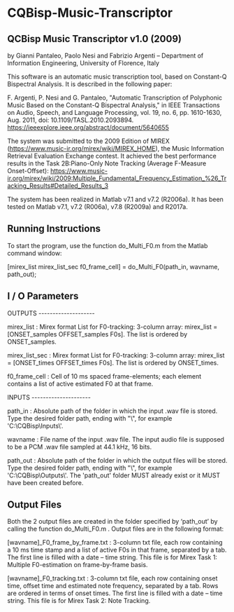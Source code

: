 # CQBisp-Music-Transcriptor


QCBisp Music Transcriptor		v1.0 (2009)
--------------------------------------------

by Gianni Pantaleo, Paolo Nesi and Fabrizio Argenti – Department of Information Engineering, University of Florence, Italy

This software is an automatic music transcription tool, based on Constant-Q Bispectral Analysis. It is described in the following paper:

F. Argenti, P. Nesi and G. Pantaleo, "Automatic Transcription of Polyphonic Music Based on the Constant-Q Bispectral Analysis," in IEEE Transactions on Audio, Speech, and Language Processing, vol. 19, no. 6, pp. 1610-1630, Aug. 2011, doi: 10.1109/TASL.2010.2093894.
https://ieeexplore.ieee.org/abstract/document/5640655

The system was submitted to the 2009 Edition of MIREX (https://www.music-ir.org/mirex/wiki/MIREX_HOME), the Music Information Retrieval Evaluation Exchange contest. It achieved the best performance results in the Task 2B:Piano-Only Note Tracking (Average F-Measure Onset-Offset):
https://www.music-ir.org/mirex/wiki/2009:Multiple_Fundamental_Frequency_Estimation_%26_Tracking_Results#Detailed_Results_3

The system has been realized in Matlab v7.1 and v7.2 (R2006a). It has been tested on Matlab 
v7.1, v7.2 (R006a), v7.8 (R2009a) and R2017a.


Running Instructions
--------------------

To start the program, use the function do_Multi_F0.m from the Matlab command window:

   [mirex_list mirex_list_sec f0_frame_cell] = do_Multi_F0(path_in, wavname, path_out);




I / O Parameters
----------------

OUTPUTS --------------------
 
mirex_list	: Mirex format List for F0-tracking: 3-column array: 
		  mirex_list = [ONSET_samples    OFFSET_samples    F0s]. 
		  The list is ordered by ONSET_samples.
 
mirex_list_sec	: Mirex format List for F0-tracking: 3-column array: 
		  mirex_list = [ONSET_times    OFFSET_times    F0s]. 
		  The list is ordered by ONSET_times.
 
f0_frame_cell	: Cell of 10 ms spaced frame-elements; each element contains a 
		  list of active estimated F0 at that frame.

 
INPUTS ---------------------
 
path_in		: Absolute path of the folder in which the input .wav file is stored. 
		  Type the desired folder path, ending with "\\", for example 
		  'C:\CQBisp\Inputs\\'.
 
wavname 	: File name of the input .wav file. The input audio file is supposed to be a PCM .wav file sampled 
		  at 44.1 kHz, 16 bits.
 
path_out	: Absolute path of the folder in which the output files will be stored. 
		  Type the desired folder path, ending with "\\", for example 
		  'C:\CQBisp\Outputs\\'.
                  The 'path_out' folder MUST already exist or it MUST have been created before.



Output Files
------------
Both the 2 output files are created in the folder 
specified by ‘path_out’ by calling the function do_Multi_F0.m . Output files are in the following format:

[wavname]_F0_frame_by_frame.txt : 3-column txt file, each row containing a 10 ms time stamp and a list of active F0s in that frame, separated by a tab. The first line is filled with a date – time string. This file is for Mirex Task 1: Multiple F0-estimation on frame-by-frame basis.
	
[wavname]_F0_tracking.txt  :  3-column txt file, each row containing onset time, offset time and estimated note frequency, separated by a tab. Rows are ordered in terms of onset times.   The first line is filled with a date – time string. This file is for Mirex Task 2: Note Tracking.
